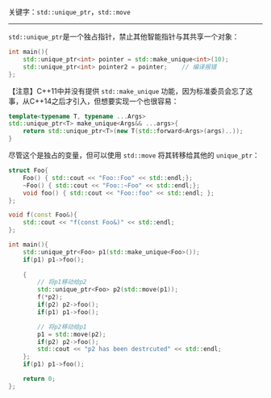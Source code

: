 
关键字：`std::unique_ptr`，`std::move`

---

`std::unique_ptr`是一个独占指针，禁止其他智能指针与其共享一个对象：

```cpp
int main(){
    std::unique_ptr<int> pointer = std::make_unique<int>(10);
    std::unique_ptr<int> pointer2 = pointer;    // 编译报错
};
```

【注意】C++11中并没有提供 `std::make_unique` 功能，因为标准委员会忘了这事，从C++14之后才引入，但想要实现一个也很容易：

```cpp
template<typename T, typename ...Args>
std::unique_ptr<T> make_unique<Args&& ...args>{
    return std::unique_ptr<T>(new T(std::forward<Args>(args)..));
}
```

尽管这个是独占的变量，但可以使用 `std::move` 将其转移给其他的 `unique_ptr`：
```cpp
struct Foo{
    Foo() { std::cout << "Foo::Foo" << std::endl;};
    ~Foo() { std::cout << "Foo::~Foo" << std::endl;};
    void foo() { std::cout << "Foo::foo" << std::endl; };
};

void f(const Foo&){
    std::cout << "f(const Foo&)" << std::endl;
};

int main(){
    std::unique_ptr<Foo> p1(std::make_unique<Foo>());
    if(p1) p1->foo();
    
    {
	    // 将p1移动给p2
        std::unique_ptr<Foo> p2(std::move(p1));
        f(*p2);
        if(p2) p2->foo();
        if(p1) p1->foo();

		// 将p2移动给p1
        p1 = std::move(p2);
        if(p2) p2->foo();
        std::cout << "p2 has been destrcuted" << std::endl;
    };
    if(p1) p1->foo();

    return 0;
};
```